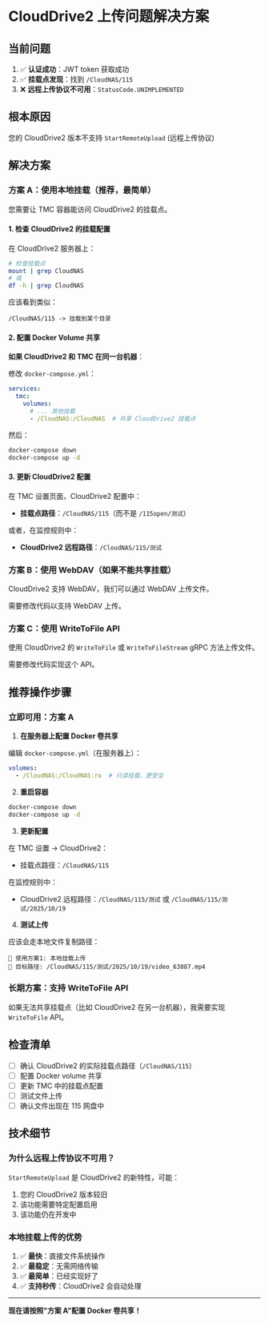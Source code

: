 # CloudDrive2 上传问题解决方案

## 当前问题

1. ✅ **认证成功**：JWT token 获取成功
2. ✅ **挂载点发现**：找到 `/CloudNAS/115`
3. ❌ **远程上传协议不可用**：`StatusCode.UNIMPLEMENTED`

## 根本原因

您的 CloudDrive2 版本不支持 `StartRemoteUpload` (远程上传协议)

## 解决方案

### 方案 A：使用本地挂载（推荐，最简单）

您需要让 TMC 容器能访问 CloudDrive2 的挂载点。

#### 1. 检查 CloudDrive2 的挂载配置

在 CloudDrive2 服务器上：
```bash
# 检查挂载点
mount | grep CloudNAS
# 或
df -h | grep CloudNAS
```

应该看到类似：
```
/CloudNAS/115 -> 挂载到某个目录
```

#### 2. 配置 Docker Volume 共享

**如果 CloudDrive2 和 TMC 在同一台机器**：

修改 `docker-compose.yml`：
```yaml
services:
  tmc:
    volumes:
      # ... 其他挂载
      - /CloudNAS:/CloudNAS  # 共享 CloudDrive2 挂载点
```

然后：
```bash
docker-compose down
docker-compose up -d
```

#### 3. 更新 CloudDrive2 配置

在 TMC 设置页面，CloudDrive2 配置中：
- **挂载点路径**：`/CloudNAS/115`（而不是 `/115open/测试`）

或者，在监控规则中：
- **CloudDrive2 远程路径**：`/CloudNAS/115/测试`

### 方案 B：使用 WebDAV（如果不能共享挂载）

CloudDrive2 支持 WebDAV，我们可以通过 WebDAV 上传文件。

需要修改代码以支持 WebDAV 上传。

### 方案 C：使用 WriteToFile API

使用 CloudDrive2 的 `WriteToFile` 或 `WriteToFileStream` gRPC 方法上传文件。

需要修改代码实现这个 API。

## 推荐操作步骤

### 立即可用：方案 A

1. **在服务器上配置 Docker 卷共享**

编辑 `docker-compose.yml`（在服务器上）：
```yaml
volumes:
  - /CloudNAS:/CloudNAS:ro  # 只读挂载，更安全
```

2. **重启容器**
```bash
docker-compose down
docker-compose up -d
```

3. **更新配置**

在 TMC 设置 -> CloudDrive2：
- 挂载点路径：`/CloudNAS/115`

在监控规则中：
- CloudDrive2 远程路径：`/CloudNAS/115/测试` 或 `/CloudNAS/115/测试/2025/10/19`

4. **测试上传**

应该会走本地文件复制路径：
```
🔧 使用方案1: 本地挂载上传
📂 目标路径: /CloudNAS/115/测试/2025/10/19/video_63087.mp4
```

### 长期方案：支持 WriteToFile API

如果无法共享挂载点（比如 CloudDrive2 在另一台机器），我需要实现 `WriteToFile` API。

## 检查清单

- [ ] 确认 CloudDrive2 的实际挂载点路径（`/CloudNAS/115`）
- [ ] 配置 Docker volume 共享
- [ ] 更新 TMC 中的挂载点配置
- [ ] 测试文件上传
- [ ] 确认文件出现在 115 网盘中

## 技术细节

### 为什么远程上传协议不可用？

`StartRemoteUpload` 是 CloudDrive2 的新特性，可能：
1. 您的 CloudDrive2 版本较旧
2. 该功能需要特定配置启用
3. 该功能仍在开发中

### 本地挂载上传的优势

1. ✅ **最快**：直接文件系统操作
2. ✅ **最稳定**：无需网络传输
3. ✅ **最简单**：已经实现好了
4. ✅ **支持秒传**：CloudDrive2 会自动处理

---

**现在请按照"方案 A"配置 Docker 卷共享！**

